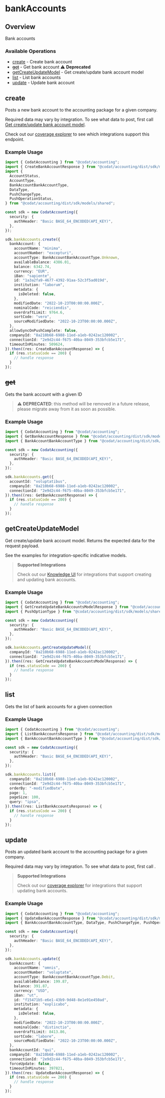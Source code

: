 # bankAccounts

## Overview

Bank accounts

### Available Operations

* [create](#create) - Create bank account
* [~~get~~](#get) - Get bank account :warning: **Deprecated**
* [getCreateUpdateModel](#getcreateupdatemodel) - Get create/update bank account model
* [list](#list) - List bank accounts
* [update](#update) - Update bank account

## create

Posts a new bank account to the accounting package for a given company.

Required data may vary by integration. To see what data to post, first call [Get create/update bank account model](https://docs.codat.io/accounting-api#/operations/get-create-update-bankAccounts-model).

Check out our [coverage explorer](https://knowledge.codat.io/supported-features/accounting?view=tab-by-data-type&dataType=bankAccounts) to see which integrations support this endpoint.


### Example Usage

```typescript
import { CodatAccounting } from "@codat/accounting";
import { CreateBankAccountResponse } from "@codat/accounting/dist/sdk/models/operations";
import {
  AccountStatus,
  AccountType,
  BankAccountBankAccountType,
  DataType,
  PushChangeType,
  PushOperationStatus,
} from "@codat/accounting/dist/sdk/models/shared";

const sdk = new CodatAccounting({
  security: {
    authHeader: "Basic BASE_64_ENCODED(API_KEY)",
  },
});

sdk.bankAccounts.create({
  bankAccount: {
    accountName: "minima",
    accountNumber: "excepturi",
    accountType: BankAccountBankAccountType.Unknown,
    availableBalance: 4386.01,
    balance: 6342.74,
    currency: "EUR",
    iBan: "sapiente",
    id: "1a3a2fa9-4677-4392-91aa-52c3f5ad019d",
    institution: "laborum",
    metadata: {
      isDeleted: false,
    },
    modifiedDate: "2022-10-23T00:00:00.000Z",
    nominalCode: "reiciendis",
    overdraftLimit: 9764.6,
    sortCode: "vero",
    sourceModifiedDate: "2022-10-23T00:00:00.000Z",
  },
  allowSyncOnPushComplete: false,
  companyId: "8a210b68-6988-11ed-a1eb-0242ac120002",
  connectionId: "2e9d2c44-f675-40ba-8049-353bfcb5e171",
  timeoutInMinutes: 509624,
}).then((res: CreateBankAccountResponse) => {
  if (res.statusCode == 200) {
    // handle response
  }
});
```

## ~~get~~

Gets the bank account with a given ID

> :warning: **DEPRECATED**: this method will be removed in a future release, please migrate away from it as soon as possible.

### Example Usage

```typescript
import { CodatAccounting } from "@codat/accounting";
import { GetBankAccountResponse } from "@codat/accounting/dist/sdk/models/operations";
import { BankAccountBankAccountType } from "@codat/accounting/dist/sdk/models/shared";

const sdk = new CodatAccounting({
  security: {
    authHeader: "Basic BASE_64_ENCODED(API_KEY)",
  },
});

sdk.bankAccounts.get({
  accountId: "voluptatibus",
  companyId: "8a210b68-6988-11ed-a1eb-0242ac120002",
  connectionId: "2e9d2c44-f675-40ba-8049-353bfcb5e171",
}).then((res: GetBankAccountResponse) => {
  if (res.statusCode == 200) {
    // handle response
  }
});
```

## getCreateUpdateModel

Get create/update bank account model. Returns the expected data for the request payload.

See the examples for integration-specific indicative models.

> **Supported Integrations**
> 
> Check out our [Knowledge UI](https://knowledge.codat.io/supported-features/accounting?view=tab-by-data-type&dataType=bankAccounts) for integrations that support creating and updating bank accounts.


### Example Usage

```typescript
import { CodatAccounting } from "@codat/accounting";
import { GetCreateUpdateBankAccountsModelResponse } from "@codat/accounting/dist/sdk/models/operations";
import { PushOptionType } from "@codat/accounting/dist/sdk/models/shared";

const sdk = new CodatAccounting({
  security: {
    authHeader: "Basic BASE_64_ENCODED(API_KEY)",
  },
});

sdk.bankAccounts.getCreateUpdateModel({
  companyId: "8a210b68-6988-11ed-a1eb-0242ac120002",
  connectionId: "2e9d2c44-f675-40ba-8049-353bfcb5e171",
}).then((res: GetCreateUpdateBankAccountsModelResponse) => {
  if (res.statusCode == 200) {
    // handle response
  }
});
```

## list

Gets the list of bank accounts for a given connection

### Example Usage

```typescript
import { CodatAccounting } from "@codat/accounting";
import { ListBankAccountsResponse } from "@codat/accounting/dist/sdk/models/operations";
import { BankAccountBankAccountType } from "@codat/accounting/dist/sdk/models/shared";

const sdk = new CodatAccounting({
  security: {
    authHeader: "Basic BASE_64_ENCODED(API_KEY)",
  },
});

sdk.bankAccounts.list({
  companyId: "8a210b68-6988-11ed-a1eb-0242ac120002",
  connectionId: "2e9d2c44-f675-40ba-8049-353bfcb5e171",
  orderBy: "-modifiedDate",
  page: 1,
  pageSize: 100,
  query: "ipsa",
}).then((res: ListBankAccountsResponse) => {
  if (res.statusCode == 200) {
    // handle response
  }
});
```

## update

Posts an updated bank account to the accounting package for a given company.

Required data may vary by integration. To see what data to post, first call []().

> **Supported Integrations**
> 
> Check out our [coverage explorer](https://knowledge.codat.io/supported-features/accounting?view=tab-by-data-type&dataType=bankAccounts) for integrations that support updating bank accounts.

### Example Usage

```typescript
import { CodatAccounting } from "@codat/accounting";
import { UpdateBankAccountResponse } from "@codat/accounting/dist/sdk/models/operations";
import { BankAccountBankAccountType, DataType, PushChangeType, PushOperationStatus } from "@codat/accounting/dist/sdk/models/shared";

const sdk = new CodatAccounting({
  security: {
    authHeader: "Basic BASE_64_ENCODED(API_KEY)",
  },
});

sdk.bankAccounts.update({
  bankAccount: {
    accountName: "omnis",
    accountNumber: "voluptate",
    accountType: BankAccountBankAccountType.Debit,
    availableBalance: 199.87,
    balance: 391.87,
    currency: "USD",
    iBan: "ut",
    id: "f15471b5-e6e1-43b9-9d48-8e1e91e450ad",
    institution: "explicabo",
    metadata: {
      isDeleted: false,
    },
    modifiedDate: "2022-10-23T00:00:00.000Z",
    nominalCode: "distinctio",
    overdraftLimit: 8413.86,
    sortCode: "labore",
    sourceModifiedDate: "2022-10-23T00:00:00.000Z",
  },
  bankAccountId: "qui",
  companyId: "8a210b68-6988-11ed-a1eb-0242ac120002",
  connectionId: "2e9d2c44-f675-40ba-8049-353bfcb5e171",
  forceUpdate: false,
  timeoutInMinutes: 397821,
}).then((res: UpdateBankAccountResponse) => {
  if (res.statusCode == 200) {
    // handle response
  }
});
```
